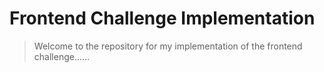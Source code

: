 # Frontend Challenge Implementation

> Welcome to the repository for my implementation of the frontend challenge......
